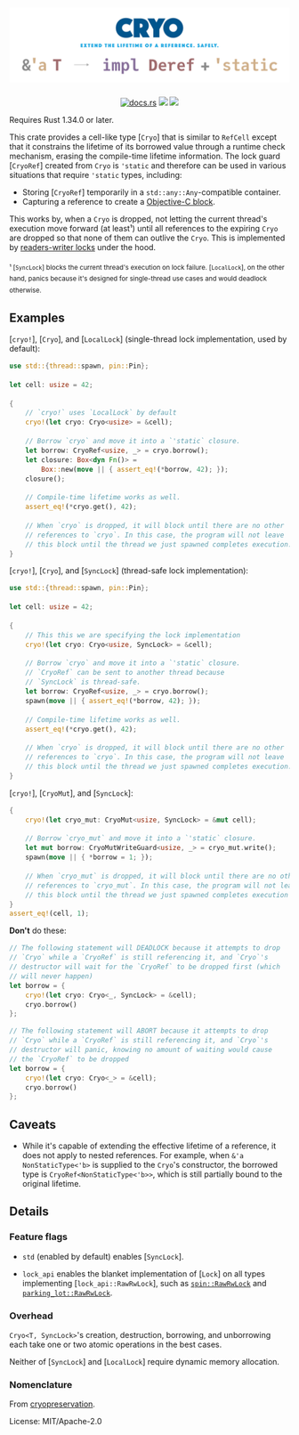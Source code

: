 <h1 align="center">
<img src="doc/banner.svg" alt="Cryo — Extend the lifetime of a reference. Safely.">
</h1>

<p align="center">
<a href="https://docs.rs/cryo/"><img src="https://docs.rs/cryo/badge.svg" alt="docs.rs"></a> <a href="https://crates.io/crates/cryo"><img src="https://img.shields.io/crates/v/cryo"></a> <img src="https://img.shields.io/badge/license-MIT%2FApache--2.0-blue">
</p>

Requires Rust 1.34.0 or later.

This crate provides a cell-like type [`Cryo`] that is similar to `RefCell`
except that it constrains the lifetime of its borrowed value
through a runtime check mechanism, erasing the compile-time lifetime
information. The lock guard [`CryoRef`] created from `Cryo` is
`'static` and therefore can be used in various situations that require
`'static` types, including:

 - Storing [`CryoRef`] temporarily in a `std::any::Any`-compatible container.
 - Capturing a reference to create a [Objective-C block](https://crates.io/crates/block).

This works by, when a `Cryo` is dropped, not letting the current thread's
execution move forward (at least¹) until all references to the expiring
`Cryo` are dropped so that none of them can outlive the `Cryo`.
This is implemented by [readers-writer locks] under the hood.

[readers-writer locks]: https://en.wikipedia.org/wiki/Readers–writer_lock

<sub>¹ [`SyncLock`] blocks the current thread's execution on lock failure.
[`LocalLock`], on the other hand, panics because it's designed for
single-thread use cases and would deadlock otherwise.</sub>

## Examples

[`cryo!`], [`Cryo`], and [`LocalLock`] (single-thread lock
implementation, used by default):

```rust
use std::{thread::spawn, pin::Pin};

let cell: usize = 42;

{
    // `cryo!` uses `LocalLock` by default
    cryo!(let cryo: Cryo<usize> = &cell);

    // Borrow `cryo` and move it into a `'static` closure.
    let borrow: CryoRef<usize, _> = cryo.borrow();
    let closure: Box<dyn Fn()> =
        Box::new(move || { assert_eq!(*borrow, 42); });
    closure();

    // Compile-time lifetime works as well.
    assert_eq!(*cryo.get(), 42);

    // When `cryo` is dropped, it will block until there are no other
    // references to `cryo`. In this case, the program will not leave
    // this block until the thread we just spawned completes execution.
}
```

[`cryo!`], [`Cryo`], and [`SyncLock`] (thread-safe lock implementation):

```rust
use std::{thread::spawn, pin::Pin};

let cell: usize = 42;

{
    // This this we are specifying the lock implementation
    cryo!(let cryo: Cryo<usize, SyncLock> = &cell);

    // Borrow `cryo` and move it into a `'static` closure.
    // `CryoRef` can be sent to another thread because
    // `SyncLock` is thread-safe.
    let borrow: CryoRef<usize, _> = cryo.borrow();
    spawn(move || { assert_eq!(*borrow, 42); });

    // Compile-time lifetime works as well.
    assert_eq!(*cryo.get(), 42);

    // When `cryo` is dropped, it will block until there are no other
    // references to `cryo`. In this case, the program will not leave
    // this block until the thread we just spawned completes execution.
}
```

[`cryo!`], [`CryoMut`], and [`SyncLock`]:

```rust
{
    cryo!(let cryo_mut: CryoMut<usize, SyncLock> = &mut cell);

    // Borrow `cryo_mut` and move it into a `'static` closure.
    let mut borrow: CryoMutWriteGuard<usize, _> = cryo_mut.write();
    spawn(move || { *borrow = 1; });

    // When `cryo_mut` is dropped, it will block until there are no other
    // references to `cryo_mut`. In this case, the program will not leave
    // this block until the thread we just spawned completes execution
}
assert_eq!(cell, 1);
```

**Don't** do these:

```rust
// The following statement will DEADLOCK because it attempts to drop
// `Cryo` while a `CryoRef` is still referencing it, and `Cryo`'s
// destructor will wait for the `CryoRef` to be dropped first (which
// will never happen)
let borrow = {
    cryo!(let cryo: Cryo<_, SyncLock> = &cell);
    cryo.borrow()
};
```

```rust
// The following statement will ABORT because it attempts to drop
// `Cryo` while a `CryoRef` is still referencing it, and `Cryo`'s
// destructor will panic, knowing no amount of waiting would cause
// the `CryoRef` to be dropped
let borrow = {
    cryo!(let cryo: Cryo<_> = &cell);
    cryo.borrow()
};
```

## Caveats

- While it's capable of extending the effective lifetime of a reference,
  it does not apply to nested references. For example, when
  `&'a NonStaticType<'b>` is supplied to the `Cryo`'s constructor, the
  borrowed type is `CryoRef<NonStaticType<'b>>`, which is still partially
  bound to the original lifetime.

## Details

### Feature flags

 - `std` (enabled by default) enables [`SyncLock`].

 - `lock_api` enables the blanket implementation of [`Lock`] on
   all types implementing [`lock_api::RawRwLock`], such as
   [`spin::RawRwLock`] and [`parking_lot::RawRwLock`].

[`spin::RawRwLock`]: https://docs.rs/spin/0.9.0/spin/type.RwLock.html
[`parking_lot::RawRwLock`]: https://docs.rs/parking_lot/0.11.1/parking_lot/struct.RawRwLock.html

### Overhead

`Cryo<T, SyncLock>`'s creation, destruction, borrowing, and unborrowing
each take one or two atomic operations in the best cases.

Neither of [`SyncLock`] and [`LocalLock`] require dynamic memory allocation.

### Nomenclature

From [cryopreservation](https://en.wikipedia.org/wiki/Cryopreservation).


License: MIT/Apache-2.0
